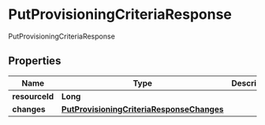 

# PutProvisioningCriteriaResponse

PutProvisioningCriteriaResponse
## Properties

Name | Type | Description | Notes
------------ | ------------- | ------------- | -------------
**resourceId** | **Long** |  |  [optional]
**changes** | [**PutProvisioningCriteriaResponseChanges**](PutProvisioningCriteriaResponseChanges.md) |  |  [optional]



